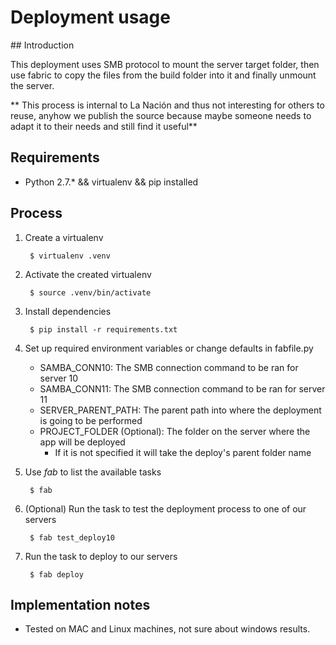Deployment usage
================

## Introduction

This deployment uses SMB protocol to mount the server target folder, then use fabric to copy the files from the build folder into it and finally unmount the server.

** This process is internal to La Nación and thus not interesting for others to reuse, anyhow we publish the source because maybe someone needs to adapt it to their needs and still find it useful**

## Requirements
* Python 2.7.\* && virtualenv && pip installed 

## Process
1. Create a virtualenv

        $ virtualenv .venv

2. Activate the created virtualenv

        $ source .venv/bin/activate

3. Install dependencies

        $ pip install -r requirements.txt

4. Set up required environment variables or change defaults in fabfile.py
    * SAMBA_CONN10: The SMB connection command to be ran for server 10
    * SAMBA_CONN11: The SMB connection command to be ran for server 11
    * SERVER_PARENT_PATH: The parent path into where the deployment is going to be performed
    * PROJECT_FOLDER (Optional): The folder on the server where the app will be deployed
        * If it is not specified it will take the deploy's parent folder name

5. Use _fab_ to list the available tasks

        $ fab

6. (Optional) Run the task to test the deployment process to one of our servers

        $ fab test_deploy10 

7. Run the task to deploy to our servers

        $ fab deploy 

## Implementation notes

* Tested on MAC and Linux machines, not sure about windows results.
